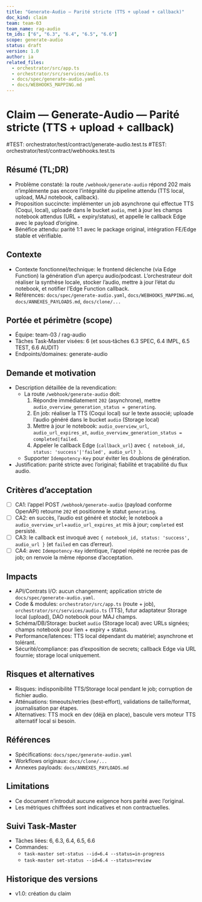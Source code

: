 ```yaml
---
title: "Generate‑Audio — Parité stricte (TTS + upload + callback)"
doc_kind: claim
team: team-03
team_name: rag-audio
tm_ids: ["6", "6.3", "6.4", "6.5", "6.6"]
scope: generate-audio
status: draft
version: 1.0
author: ia
related_files:
  - orchestrator/src/app.ts
  - orchestrator/src/services/audio.ts
  - docs/spec/generate-audio.yaml
  - docs/WEBHOOKS_MAPPING.md
---
```


# Claim — Generate‑Audio — Parité stricte (TTS + upload + callback)

#TEST: orchestrator/test/contract/generate-audio.test.ts
#TEST: orchestrator/test/contract/webhooks.test.ts

## Résumé (TL;DR)

- Problème constaté: la route `/webhook/generate-audio` répond 202 mais n’implémente pas encore l’intégralité du pipeline attendu (TTS local, upload, MAJ notebook, callback).
- Proposition succincte: implémenter un job asynchrone qui effectue TTS (Coqui, local), uploade dans le bucket `audio`, met à jour les champs notebook attendus (URL + expiry/status), et appelle le callback Edge avec le payload d’origine.
- Bénéfice attendu: parité 1:1 avec le package original, intégration FE/Edge stable et vérifiable.

## Contexte

- Contexte fonctionnel/technique: le frontend déclenche (via Edge Function) la génération d’un aperçu audio/podcast. L’orchestrateur doit réaliser la synthèse locale, stocker l’audio, mettre à jour l’état du notebook, et notifier l’Edge Function callback.
- Références: `docs/spec/generate-audio.yaml`, `docs/WEBHOOKS_MAPPING.md`, `docs/ANNEXES_PAYLOADS.md`, `docs/clone/...`

## Portée et périmètre (scope)

- Équipe: team-03 / rag-audio
- Tâches Task‑Master visées: 6 (et sous‑tâches 6.3 SPEC, 6.4 IMPL, 6.5 TEST, 6.6 AUDIT)
- Endpoints/domaines: generate-audio

## Demande et motivation

- Description détaillée de la revendication:
  - La route `/webhook/generate-audio` doit:
    1) Répondre immédiatement `202` (asynchrone), mettre `audio_overview_generation_status = generating`.
    2) En job: réaliser la TTS (Coqui local) sur le texte associé; uploade l’audio généré dans le bucket `audio` (Storage local)
    3) Mettre à jour le notebook: `audio_overview_url`, `audio_url_expires_at`, `audio_overview_generation_status = completed|failed`.
    4) Appeler le callback Edge (`callback_url`) avec `{ notebook_id, status: 'success'|'failed', audio_url? }`.
  - Supporter `Idempotency-Key` pour éviter les doublons de génération.
- Justification: parité stricte avec l’original; fiabilité et traçabilité du flux audio.

## Critères d’acceptation

- [ ] CA1: l’appel POST `/webhook/generate-audio` (payload conforme OpenAPI) retourne `202` et positionne le statut `generating`.
- [ ] CA2: en succès, l’audio est généré et stocké; le notebook a `audio_overview_url`+`audio_url_expires_at` mis à jour; `completed` est persisté.
- [ ] CA3: le callback est invoqué avec `{ notebook_id, status: 'success', audio_url }` (et `failed` en cas d’erreur).
- [ ] CA4: avec `Idempotency-Key` identique, l’appel répété ne recrée pas de job; on renvoie la même réponse d’acceptation.

## Impacts

- API/Contrats I/O: aucun changement; application stricte de `docs/spec/generate-audio.yaml`.
- Code & modules: `orchestrator/src/app.ts` (route + job), `orchestrator/src/services/audio.ts` (TTS), futur adaptateur Storage local (upload), DAO notebook pour MAJ champs.
- Schéma/DB/Storage: bucket `audio` (Storage local) avec URLs signées; champs notebook pour lien + expiry + status.
- Performance/latences: TTS local dépendant du matériel; asynchrone et tolérant.
- Sécurité/compliance: pas d’exposition de secrets; callback Edge via URL fournie; storage local uniquement.

## Risques et alternatives

- Risques: indisponibilité TTS/Storage local pendant le job; corruption de fichier audio.
- Atténuations: timeouts/retries (best‑effort), validations de taille/format, journalisation par étapes.
- Alternatives: TTS mock en dev (déjà en place), bascule vers moteur TTS alternatif local si besoin.

## Références

- Spécifications: `docs/spec/generate-audio.yaml`
- Workflows originaux: `docs/clone/...`
- Annexes payloads: `docs/ANNEXES_PAYLOADS.md`

## Limitations

- Ce document n’introduit aucune exigence hors parité avec l’original.
- Les métriques chiffrées sont indicatives et non contractuelles.

## Suivi Task‑Master

- Tâches liées: 6, 6.3, 6.4, 6.5, 6.6
- Commandes:
  - `task-master set-status --id=6.4 --status=in-progress`
  - `task-master set-status --id=6.4 --status=review`

## Historique des versions

- v1.0: création du claim 